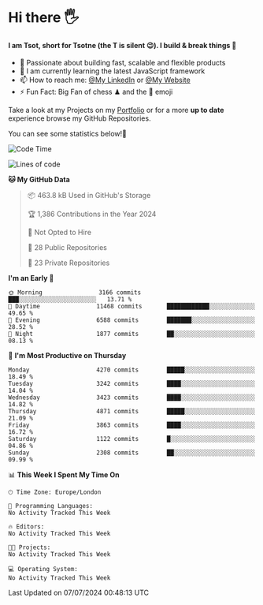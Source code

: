 # Hi there :raised_hand_with_fingers_splayed:
#### I am Tsot, short for Tsotne (the T is silent :wink:). I build & break things :space_invader:
- :telescope: Passionate about building fast, scalable and flexible products
- :seedling: I am currently learning the latest JavaScript framework 
- :mailbox: How to reach me: [@My LinkedIn](https://www.linkedin.com/in/tsotne-gvadzabia/) or [@My Website](https://tsotne.co.uk/contact)
- :zap: Fun Fact: Big Fan of chess ♟ and the 👾 emoji

Take a look at my Projects on my [Portfolio](https://tsotne.co.uk/) or for a more **up to date** experience browse my GitHub Repositories.

You can see some statistics below!:space_invader:
<!--START_SECTION:waka-->
![Code Time](http://img.shields.io/badge/Code%20Time-761%20hrs%202%20mins-blue)

![Lines of code](https://img.shields.io/badge/From%20Hello%20World%20I%27ve%20Written-7.5%20million%20lines%20of%20code-blue)

**🐱 My GitHub Data** 

> 📦 463.8 kB Used in GitHub's Storage 
 > 
> 🏆 1,386 Contributions in the Year 2024
 > 
> 🚫 Not Opted to Hire
 > 
> 📜 28 Public Repositories 
 > 
> 🔑 23 Private Repositories 
 > 
**I'm an Early 🐤** 

```text
🌞 Morning                3166 commits        ███░░░░░░░░░░░░░░░░░░░░░░   13.71 % 
🌆 Daytime                11468 commits       ████████████░░░░░░░░░░░░░   49.65 % 
🌃 Evening                6588 commits        ███████░░░░░░░░░░░░░░░░░░   28.52 % 
🌙 Night                  1877 commits        ██░░░░░░░░░░░░░░░░░░░░░░░   08.13 % 
```
📅 **I'm Most Productive on Thursday** 

```text
Monday                   4270 commits        █████░░░░░░░░░░░░░░░░░░░░   18.49 % 
Tuesday                  3242 commits        ████░░░░░░░░░░░░░░░░░░░░░   14.04 % 
Wednesday                3423 commits        ████░░░░░░░░░░░░░░░░░░░░░   14.82 % 
Thursday                 4871 commits        █████░░░░░░░░░░░░░░░░░░░░   21.09 % 
Friday                   3863 commits        ████░░░░░░░░░░░░░░░░░░░░░   16.72 % 
Saturday                 1122 commits        █░░░░░░░░░░░░░░░░░░░░░░░░   04.86 % 
Sunday                   2308 commits        ██░░░░░░░░░░░░░░░░░░░░░░░   09.99 % 
```


📊 **This Week I Spent My Time On** 

```text
🕑︎ Time Zone: Europe/London

💬 Programming Languages: 
No Activity Tracked This Week

🔥 Editors: 
No Activity Tracked This Week

🐱‍💻 Projects: 
No Activity Tracked This Week

💻 Operating System: 
No Activity Tracked This Week
```


 Last Updated on 07/07/2024 00:48:13 UTC
<!--END_SECTION:waka-->
